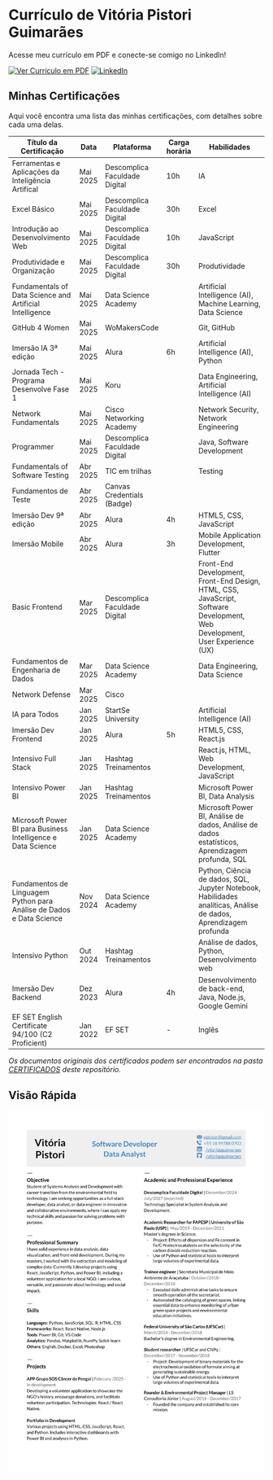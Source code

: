 # Currículo de Vitória Pistori Guimarães

Acesse meu currículo em PDF e conecte-se comigo no LinkedIn!

[![Ver Currículo em PDF](https://img.shields.io/badge/Acesse%20em%20PDF-gray?style=for-the-badge)](https://github.com/vitoriapguimaraes/vitoriapguimaraes/blob/main/DOCUMENTOS/ProfileLinkedIn.pdf)
<a href="https://www.linkedin.com/in/vitoriapguimaraes/"><img src="https://img.shields.io/badge/-in/vitoriapaguimaraes-0077B5?style=for-the-badge" alt="LinkedIn"/></a>

## Minhas Certificações

Aqui você encontra uma lista das minhas certificações, com detalhes sobre cada uma delas.

| Título da Certificação                                               | Data     | Plataforma                    | Carga horária | Habilidades |
|----------------------------------------------------------------------|----------|-------------------------------|---------------|-------------|
| Ferramentas e Aplicações da Inteligência Artifical                   | Mai 2025 | Descomplica Faculdade Digital | 10h           | IA          |
| Excel Básico                                                         | Mai 2025 | Descomplica Faculdade Digital | 30h           | Excel       |
| Introdução ao Desenvolvimento Web                                    | Mai 2025 | Descomplica Faculdade Digital | 10h           | JavaScript  |
| Produtividade e Organização                                          | Mai 2025 | Descomplica Faculdade Digital | 30h           | Produtividade |
| Fundamentals of Data Science and Artificial Intelligence             | Mai 2025 | Data Science Academy          | | Artificial Intelligence (AI), Machine Learning, Data Science |
| GitHub 4 Women                                                       | Mai 2025 | WoMakersCode                  | | Git, GitHub |
| Imersão IA 3ª edição                                                 | Mai 2025 | Alura                         | 6h            | Artificial Intelligence (AI), Python |
| Jornada Tech - Programa Desenvolve Fase 1                            | Mai 2025 | Koru                          | | Data Engineering, Artificial Intelligence (AI) |
| Network Fundamentals                                                 | Mai 2025 | Cisco Networking Academy      | | Network Security, Network Engineering |
| Programmer                                                           | Mai 2025 | Descomplica Faculdade Digital | | Java, Software Development |
| Fundamentals of Software Testing                                     | Abr 2025 | TIC em trilhas                | | Testing |
| Fundamentos de Teste                                                 | Abr 2025 | Canvas Credentials (Badge)    | | |
| Imersão Dev 9ª edição                                                | Abr 2025 | Alura                         | 4h            | HTML5, CSS, JavaScript |
| Imersão Mobile                                                       | Abr 2025 | Alura                         | 3h            | Mobile Application Development, Flutter |
| Basic Frontend                                                       | Mar 2025 | Descomplica Faculdade Digital | | Front-End Development, Front-End Design, HTML, CSS, JavaScript, Software Development, Web Development, User Experience (UX) |
| Fundamentos de Engenharia de Dados                                   | Mar 2025 | Data Science Academy          | | Data Engineering, Data Science |
| Network Defense                                                      | Mar 2025 | Cisco                         | | |
| IA para Todos                                                        | Jan 2025 | StartSe University            | | Artificial Intelligence (AI) |
| Imersão Dev Frontend                                                 | Jan 2025 | Alura                         | 5h            | HTML5, CSS, React.js |
| Intensivo Full Stack                                                 | Jan 2025 | Hashtag Treinamentos          | | React.js, HTML, Web Development, JavaScript |
| Intensivo Power BI                                                   | Jan 2025 | Hashtag Treinamentos          | | Microsoft Power BI, Data Analysis |
| Microsoft Power BI para Business Intelligence e Data Science         | Jan 2025 | Data Science Academy          | | Microsoft Power BI, Análise de dados, Análise de dados estatísticos, Aprendizagem profunda, SQL |
| Fundamentos de Linguagem Python para Análise de Dados e Data Science | Nov 2024 | Data Science Academy          | | Python, Ciência de dados, SQL, Jupyter Notebook, Habilidades analíticas, Análise de dados, Aprendizagem profunda |
| Intensivo Python                                                     | Out 2024 | Hashtag Treinamentos          | | Análise de dados, Python, Desenvolvimento web |
| Imersão Dev Backend                                                  | Dez 2023 | Alura                         | 4h            | Desenvolvimento de back-end, Java, Node.js, Google Gemini |
| EF SET English Certificate 94/100 (C2 Proficient)                    | Jan 2022 | EF SET                        | -             | Inglês      |

*Os documentos originais dos certificados podem ser encontrados na pasta [CERTIFICADOS](https://github.com/vitoriapguimaraes/vitoriapguimaraes/tree/main/DOCUMENTOS/CERTIFICADOS) deste repositório.*

## Visão Rápida

<div align="center">
  <img src="https://github.com/vitoriapguimaraes/vitoriapguimaraes/blob/main/image/ResumeImg-VitoriaPistori.png" alt="Prévia do Currículo" width="700"/>
</div>
